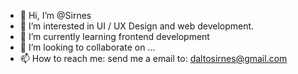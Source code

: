 - 👋 Hi, I’m @Sirnes
- 👀 I’m interested in UI / UX Design and web development.
- 🌱 I’m currently learning frontend development
- 💞️ I’m looking to collaborate on ...
- 📫 How to reach me: send me a email to: daltosirnes@gmail.com

<!---
Sirnes/Sirnes is a ✨ special ✨ repository because its `README.md` (this file) appears on your GitHub profile.
You can click the Preview link to take a look at your changes.
--->
